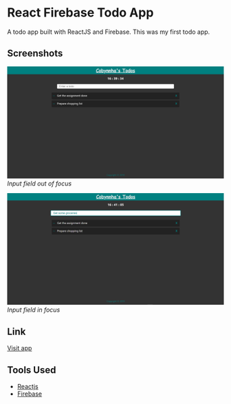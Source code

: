 # React Firebase Todo App
A todo app built with ReactJS and Firebase. This was my first todo app.

## Screenshots
![Todo app 1](./assets/todo1.png)
*Input field out of focus*

![Todo app 1](./assets/todo2.png)
*Input field in focus*

## Link
[Visit app](https://tothepointcode.github.io/my-todo-app/)

## Tools Used
* [Reactjs](https://reactjs.org/)
* [Firebase](https://firebase.google.com/)